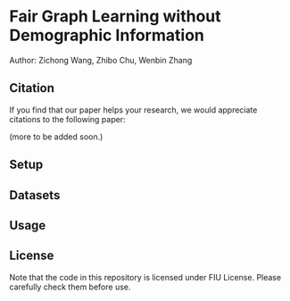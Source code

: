 # Fair Graph Learning without Demographic Information

Author: Zichong Wang, Zhibo Chu, Wenbin Zhang

## Citation

If you find that our paper helps your research, we would appreciate citations to the following paper:


(more to be added soon.)

## Setup

## Datasets

## Usage

## License

Note that the code in this repository is licensed under FIU License. Please carefully check them before use.
